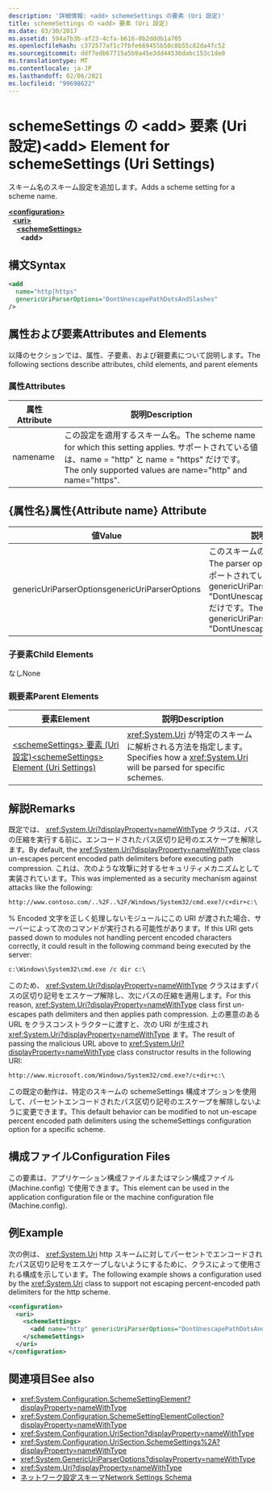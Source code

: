 ```yaml
---
description: '詳細情報: <add> schemeSettings の要素 (Uri 設定)'
title: schemeSettings の <add> 要素 (Uri 設定)
ms.date: 03/30/2017
ms.assetid: 594a7b3b-af23-4cfa-b616-0b2dddb1a705
ms.openlocfilehash: c372577af1c7fbfe669455b50c8b55c82da4fc52
ms.sourcegitcommit: ddf7edb67715a5b9a45e3dd44536dabc153c1de0
ms.translationtype: MT
ms.contentlocale: ja-JP
ms.lasthandoff: 02/06/2021
ms.locfileid: "99698622"
---
```

# <a name="add-element-for-schemesettings-uri-settings"></a><span data-ttu-id="08fe7-103">schemeSettings の \<add> 要素 (Uri 設定)</span><span class="sxs-lookup"><span data-stu-id="08fe7-103">\<add> Element for schemeSettings (Uri Settings)</span></span>

<span data-ttu-id="08fe7-104">スキーム名のスキーム設定を追加します。</span><span class="sxs-lookup"><span data-stu-id="08fe7-104">Adds a scheme setting for a scheme name.</span></span>  

[**\<configuration>**](../configuration-element.md)\
&nbsp;&nbsp;[**\<uri>**](uri-element-uri-settings.md)\
&nbsp;&nbsp;&nbsp;&nbsp;[**\<schemeSettings>**](schemesettings-element-uri-settings.md)\
&nbsp;&nbsp;&nbsp;&nbsp;&nbsp;&nbsp;**\<add>**

## <a name="syntax"></a><span data-ttu-id="08fe7-105">構文</span><span class="sxs-lookup"><span data-stu-id="08fe7-105">Syntax</span></span>  
  
```xml  
<add
  name="http|https"
  genericUriParserOptions="DontUnescapePathDotsAndSlashes"
/>  
```  
  
## <a name="attributes-and-elements"></a><span data-ttu-id="08fe7-106">属性および要素</span><span class="sxs-lookup"><span data-stu-id="08fe7-106">Attributes and Elements</span></span>  

 <span data-ttu-id="08fe7-107">以降のセクションでは、属性、子要素、および親要素について説明します。</span><span class="sxs-lookup"><span data-stu-id="08fe7-107">The following sections describe attributes, child elements, and parent elements</span></span>  
  
### <a name="attributes"></a><span data-ttu-id="08fe7-108">属性</span><span class="sxs-lookup"><span data-stu-id="08fe7-108">Attributes</span></span>  
  
|<span data-ttu-id="08fe7-109">属性</span><span class="sxs-lookup"><span data-stu-id="08fe7-109">Attribute</span></span>|<span data-ttu-id="08fe7-110">説明</span><span class="sxs-lookup"><span data-stu-id="08fe7-110">Description</span></span>|  
|---------------|-----------------|  
|<span data-ttu-id="08fe7-111">name</span><span class="sxs-lookup"><span data-stu-id="08fe7-111">name</span></span>|<span data-ttu-id="08fe7-112">この設定を適用するスキーム名。</span><span class="sxs-lookup"><span data-stu-id="08fe7-112">The scheme name for which this setting applies.</span></span> <span data-ttu-id="08fe7-113">サポートされている値は、name = "http" と name = "https" だけです。</span><span class="sxs-lookup"><span data-stu-id="08fe7-113">The only supported values are name="http" and name="https".</span></span>|  
  
## <a name="attribute-name-attribute"></a><span data-ttu-id="08fe7-114">{属性名}属性</span><span class="sxs-lookup"><span data-stu-id="08fe7-114">{Attribute name} Attribute</span></span>  
  
|<span data-ttu-id="08fe7-115">値</span><span class="sxs-lookup"><span data-stu-id="08fe7-115">Value</span></span>|<span data-ttu-id="08fe7-116">説明</span><span class="sxs-lookup"><span data-stu-id="08fe7-116">Description</span></span>|  
|-----------|-----------------|  
|<span data-ttu-id="08fe7-117">genericUriParserOptions</span><span class="sxs-lookup"><span data-stu-id="08fe7-117">genericUriParserOptions</span></span>|<span data-ttu-id="08fe7-118">このスキームのパーサーオプション。</span><span class="sxs-lookup"><span data-stu-id="08fe7-118">The parser options for this scheme.</span></span> <span data-ttu-id="08fe7-119">サポートされている値は、genericUriParserOptions = "DontUnescapePathDotsAndSlashes" だけです。</span><span class="sxs-lookup"><span data-stu-id="08fe7-119">The only supported value is genericUriParserOptions= "DontUnescapePathDotsAndSlashes".</span></span>|  
  
### <a name="child-elements"></a><span data-ttu-id="08fe7-120">子要素</span><span class="sxs-lookup"><span data-stu-id="08fe7-120">Child Elements</span></span>  

 <span data-ttu-id="08fe7-121">なし</span><span class="sxs-lookup"><span data-stu-id="08fe7-121">None</span></span>  
  
### <a name="parent-elements"></a><span data-ttu-id="08fe7-122">親要素</span><span class="sxs-lookup"><span data-stu-id="08fe7-122">Parent Elements</span></span>  
  
|<span data-ttu-id="08fe7-123">要素</span><span class="sxs-lookup"><span data-stu-id="08fe7-123">Element</span></span>|<span data-ttu-id="08fe7-124">説明</span><span class="sxs-lookup"><span data-stu-id="08fe7-124">Description</span></span>|  
|-------------|-----------------|  
|[<span data-ttu-id="08fe7-125">\<schemeSettings> 要素 (Uri 設定)</span><span class="sxs-lookup"><span data-stu-id="08fe7-125">\<schemeSettings> Element (Uri Settings)</span></span>](schemesettings-element-uri-settings.md)|<span data-ttu-id="08fe7-126"><xref:System.Uri> が特定のスキームに解析される方法を指定します。</span><span class="sxs-lookup"><span data-stu-id="08fe7-126">Specifies how a <xref:System.Uri> will be parsed for specific schemes.</span></span>|  
  
## <a name="remarks"></a><span data-ttu-id="08fe7-127">解説</span><span class="sxs-lookup"><span data-stu-id="08fe7-127">Remarks</span></span>  

 <span data-ttu-id="08fe7-128">既定では、 <xref:System.Uri?displayProperty=nameWithType> クラスは、パスの圧縮を実行する前に、エンコードされたパス区切り記号のエスケープを解除します。</span><span class="sxs-lookup"><span data-stu-id="08fe7-128">By default, the <xref:System.Uri?displayProperty=nameWithType> class un-escapes percent encoded path delimiters before executing path compression.</span></span> <span data-ttu-id="08fe7-129">これは、次のような攻撃に対するセキュリティメカニズムとして実装されています。</span><span class="sxs-lookup"><span data-stu-id="08fe7-129">This was implemented as a security mechanism against attacks like the following:</span></span>  
  
 `http://www.contoso.com/..%2F..%2F/Windows/System32/cmd.exe?/c+dir+c:\`  
  
 <span data-ttu-id="08fe7-130">% Encoded 文字を正しく処理しないモジュールにこの URI が渡された場合、サーバーによって次のコマンドが実行される可能性があります。</span><span class="sxs-lookup"><span data-stu-id="08fe7-130">If this URI gets passed down to modules not handling percent encoded characters correctly, it could result in the following command being executed by the server:</span></span>  
  
 `c:\Windows\System32\cmd.exe /c dir c:\`  
  
 <span data-ttu-id="08fe7-131">このため、 <xref:System.Uri?displayProperty=nameWithType> クラスはまずパスの区切り記号をエスケープ解除し、次にパスの圧縮を適用します。</span><span class="sxs-lookup"><span data-stu-id="08fe7-131">For this reason, <xref:System.Uri?displayProperty=nameWithType> class first un-escapes path delimiters and then applies path compression.</span></span> <span data-ttu-id="08fe7-132">上の悪意のある URL をクラスコンストラクターに渡すと、次の URI が生成され <xref:System.Uri?displayProperty=nameWithType> ます。</span><span class="sxs-lookup"><span data-stu-id="08fe7-132">The result of passing the malicious URL above to <xref:System.Uri?displayProperty=nameWithType> class constructor results in the following URI:</span></span>  
  
 `http://www.microsoft.com/Windows/System32/cmd.exe?/c+dir+c:\`  
  
 <span data-ttu-id="08fe7-133">この既定の動作は、特定のスキームの schemeSettings 構成オプションを使用して、パーセントエンコードされたパス区切り記号のエスケープを解除しないように変更できます。</span><span class="sxs-lookup"><span data-stu-id="08fe7-133">This default behavior can be modified to not un-escape percent encoded path delimiters using the schemeSettings configuration option for a specific scheme.</span></span>  
  
## <a name="configuration-files"></a><span data-ttu-id="08fe7-134">構成ファイル</span><span class="sxs-lookup"><span data-stu-id="08fe7-134">Configuration Files</span></span>  

 <span data-ttu-id="08fe7-135">この要素は、アプリケーション構成ファイルまたはマシン構成ファイル (Machine.config) で使用できます。</span><span class="sxs-lookup"><span data-stu-id="08fe7-135">This element can be used in the application configuration file or the machine configuration file (Machine.config).</span></span>  
  
## <a name="example"></a><span data-ttu-id="08fe7-136">例</span><span class="sxs-lookup"><span data-stu-id="08fe7-136">Example</span></span>  

 <span data-ttu-id="08fe7-137">次の例は、 <xref:System.Uri> http スキームに対してパーセントでエンコードされたパス区切り記号をエスケープしないようにするために、クラスによって使用される構成を示しています。</span><span class="sxs-lookup"><span data-stu-id="08fe7-137">The following example shows a configuration used by the <xref:System.Uri> class to support not escaping percent-encoded path delimiters for the http scheme.</span></span>  
  
```xml  
<configuration>  
  <uri>  
    <schemeSettings>  
      <add name="http" genericUriParserOptions="DontUnescapePathDotsAndSlashes"/>  
    </schemeSettings>  
  </uri>  
</configuration>  
```  
  
## <a name="see-also"></a><span data-ttu-id="08fe7-138">関連項目</span><span class="sxs-lookup"><span data-stu-id="08fe7-138">See also</span></span>

- <xref:System.Configuration.SchemeSettingElement?displayProperty=nameWithType>
- <xref:System.Configuration.SchemeSettingElementCollection?displayProperty=nameWithType>
- <xref:System.Configuration.UriSection?displayProperty=nameWithType>
- <xref:System.Configuration.UriSection.SchemeSettings%2A?displayProperty=nameWithType>
- <xref:System.GenericUriParserOptions?displayProperty=nameWithType>
- <xref:System.Uri?displayProperty=nameWithType>
- [<span data-ttu-id="08fe7-139">ネットワーク設定スキーマ</span><span class="sxs-lookup"><span data-stu-id="08fe7-139">Network Settings Schema</span></span>](index.md)
